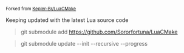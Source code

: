 <sub>Forked from [Kepler-Br/LuaCMake](https://github.com/Kepler-Br/LuaCMake)</sub>

Keeping updated with the latest Lua source code

> git submodule add https://github.com/Sororfortuna/LuaCMake

> git submodule update --init --recursive --progress